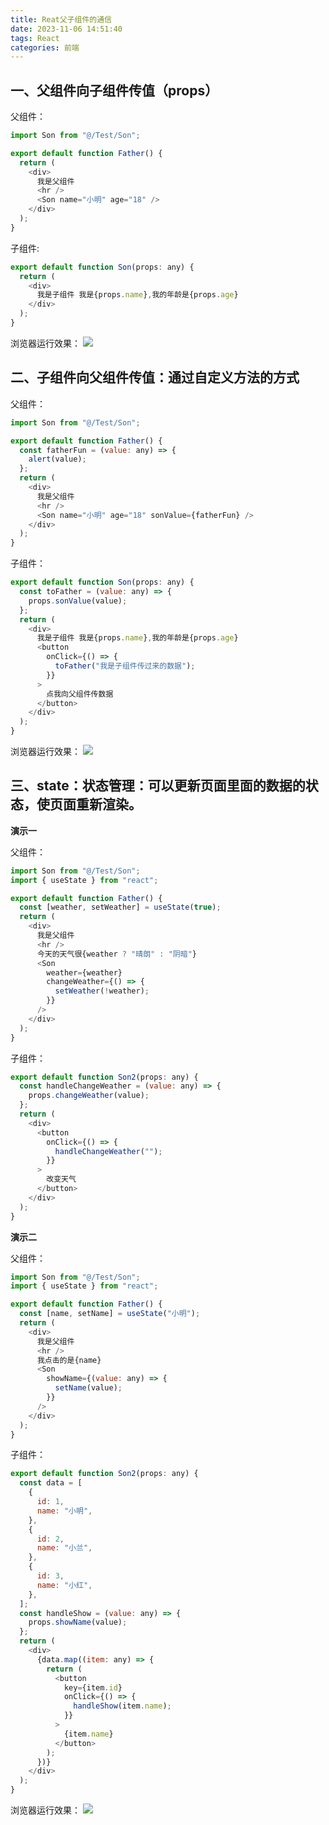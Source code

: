 ```yaml
---
title: Reat父子组件的通信
date: 2023-11-06 14:51:40
tags: React
categories: 前端
---
```


## 一、父组件向子组件传值（props）

父组件：

```javascript
import Son from "@/Test/Son";

export default function Father() {
  return (
    <div>
      我是父组件
      <hr />
      <Son name="小明" age="18" />
    </div>
  );
}
```

子组件:

```javascript
export default function Son(props: any) {
  return (
    <div>
      我是子组件 我是{props.name},我的年龄是{props.age}
    </div>
  );
}
```

浏览器运行效果：
![](/images/communication1.png)

## 二、子组件向父组件传值：通过自定义方法的方式

父组件：

```javascript
import Son from "@/Test/Son";

export default function Father() {
  const fatherFun = (value: any) => {
    alert(value);
  };
  return (
    <div>
      我是父组件
      <hr />
      <Son name="小明" age="18" sonValue={fatherFun} />
    </div>
  );
}
```

子组件：

```javascript
export default function Son(props: any) {
  const toFather = (value: any) => {
    props.sonValue(value);
  };
  return (
    <div>
      我是子组件 我是{props.name},我的年龄是{props.age}
      <button
        onClick={() => {
          toFather("我是子组件传过来的数据");
        }}
      >
        点我向父组件传数据
      </button>
    </div>
  );
}
```

浏览器运行效果：
![](/images/communication2.png)

## 三、state：状态管理：可以更新页面里面的数据的状态，使页面重新渲染。

**演示一**

父组件：

```javascript
import Son from "@/Test/Son";
import { useState } from "react";

export default function Father() {
  const [weather, setWeather] = useState(true);
  return (
    <div>
      我是父组件
      <hr />
      今天的天气很{weather ? "晴朗" : "阴暗"}
      <Son
        weather={weather}
        changeWeather={() => {
          setWeather(!weather);
        }}
      />
    </div>
  );
}
```

子组件：

```javascript
export default function Son2(props: any) {
  const handleChangeWeather = (value: any) => {
    props.changeWeather(value);
  };
  return (
    <div>
      <button
        onClick={() => {
          handleChangeWeather("");
        }}
      >
        改变天气
      </button>
    </div>
  );
}
```

**演示二**

父组件：

```javascript
import Son from "@/Test/Son";
import { useState } from "react";

export default function Father() {
  const [name, setName] = useState("小明");
  return (
    <div>
      我是父组件
      <hr />
      我点击的是{name}
      <Son
        showName={(value: any) => {
          setName(value);
        }}
      />
    </div>
  );
}
```

子组件：

```javascript
export default function Son2(props: any) {
  const data = [
    {
      id: 1,
      name: "小明",
    },
    {
      id: 2,
      name: "小兰",
    },
    {
      id: 3,
      name: "小红",
    },
  ];
  const handleShow = (value: any) => {
    props.showName(value);
  };
  return (
    <div>
      {data.map((item: any) => {
        return (
          <button
            key={item.id}
            onClick={() => {
              handleShow(item.name);
            }}
          >
            {item.name}
          </button>
        );
      })}
    </div>
  );
}
```

浏览器运行效果：
![](/images/communication3.png)
